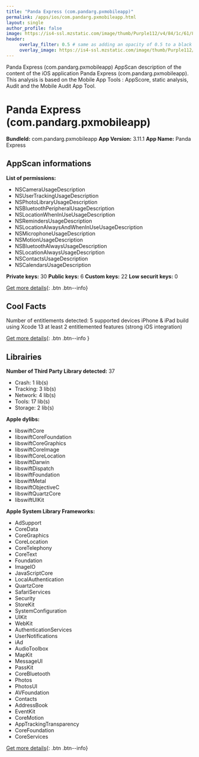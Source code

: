 ```yaml
---
title: "Panda Express (com.pandarg.pxmobileapp)"
permalink: /apps/ios/com.pandarg.pxmobileapp.html
layout: single
author_profile: false
image: https://is4-ssl.mzstatic.com/image/thumb/Purple112/v4/84/1c/61/841c61fe-b7b8-d41f-89e5-392f895048f1/AppIcon-0-0-1x_U007emarketing-0-0-0-10-0-0-sRGB-0-0-0-GLES2_U002c0-512MB-85-220-0-0.png/512x512bb.jpg
header: 
     overlay_filter: 0.5 # same as adding an opacity of 0.5 to a black background
     overlay_image: https://is4-ssl.mzstatic.com/image/thumb/Purple112/v4/84/1c/61/841c61fe-b7b8-d41f-89e5-392f895048f1/AppIcon-0-0-1x_U007emarketing-0-0-0-10-0-0-sRGB-0-0-0-GLES2_U002c0-512MB-85-220-0-0.png/512x512bb.jpg
---
```

Panda Express (com.pandarg.pxmobileapp) AppScan description of the content of the iOS application Panda Express (com.pandarg.pxmobileapp). This analysis is based on the Mobile App Tools : AppScore, static analysis, Audit and the Mobile Audit App Tool.

# Panda Express (com.pandarg.pxmobileapp)

**BundleId:** com.pandarg.pxmobileapp
**App Version:** 3.11.1
**App Name:** Panda Express


## AppScan informations 

**List of permissions:** 
- NSCameraUsageDescription
- NSUserTrackingUsageDescription
- NSPhotoLibraryUsageDescription
- NSBluetoothPeripheralUsageDescription
- NSLocationWhenInUseUsageDescription
- NSRemindersUsageDescription
- NSLocationAlwaysAndWhenInUseUsageDescription
- NSMicrophoneUsageDescription
- NSMotionUsageDescription
- NSBluetoothAlwaysUsageDescription
- NSLocationAlwaysUsageDescription
- NSContactsUsageDescription
- NSCalendarsUsageDescription
  
  
**Private keys:** 30
**Public keys:** 6
**Custom keys:** 22
**Low securit keys:** 0
  
[Get more details](/pricing.html){: .btn .btn--info}

## Cool Facts

Number of entitlements detected: 5
supported devices iPhone & iPad
build using Xcode 13
at least 2 entitlemented features (strong iOS integration)
  
[Get more details](/pricing.html){: .btn .btn--info }

## Librairies 
**Number of Third Party Library detected:** 37
- Crash: 1 lib(s)
- Tracking: 3 lib(s)
- Network: 4 lib(s)
- Tools: 17 lib(s)
- Storage: 2 lib(s)


**Apple dylibs:**
- libswiftCore
- libswiftCoreFoundation
- libswiftCoreGraphics
- libswiftCoreImage
- libswiftCoreLocation
- libswiftDarwin
- libswiftDispatch
- libswiftFoundation
- libswiftMetal
- libswiftObjectiveC
- libswiftQuartzCore
- libswiftUIKit


**Apple System Library Frameworks:**
- AdSupport
- CoreData
- CoreGraphics
- CoreLocation
- CoreTelephony
- CoreText
- Foundation
- ImageIO
- JavaScriptCore
- LocalAuthentication
- QuartzCore
- SafariServices
- Security
- StoreKit
- SystemConfiguration
- UIKit
- WebKit
- AuthenticationServices
- UserNotifications
- iAd
- AudioToolbox
- MapKit
- MessageUI
- PassKit
- CoreBluetooth
- Photos
- PhotosUI
- AVFoundation
- Contacts
- AddressBook
- EventKit
- CoreMotion
- AppTrackingTransparency
- CoreFoundation
- CoreServices


  
[Get more details](/pricing.html){: .btn .btn--info}

